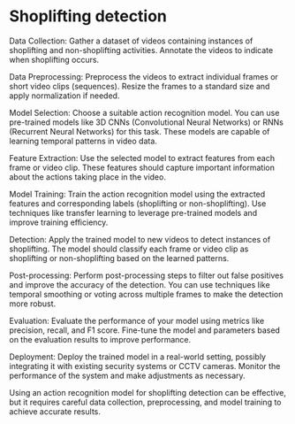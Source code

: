 # Shoplifting detection 
Data Collection: Gather a dataset of videos containing instances of shoplifting and non-shoplifting activities. Annotate the videos to indicate when shoplifting occurs.

Data Preprocessing: Preprocess the videos to extract individual frames or short video clips (sequences). Resize the frames to a standard size and apply normalization if needed.

Model Selection: Choose a suitable action recognition model. You can use pre-trained models like 3D CNNs (Convolutional Neural Networks) or RNNs (Recurrent Neural Networks) for this task. These models are capable of learning temporal patterns in video data.

Feature Extraction: Use the selected model to extract features from each frame or video clip. These features should capture important information about the actions taking place in the video.

Model Training: Train the action recognition model using the extracted features and corresponding labels (shoplifting or non-shoplifting). Use techniques like transfer learning to leverage pre-trained models and improve training efficiency.

Detection: Apply the trained model to new videos to detect instances of shoplifting. The model should classify each frame or video clip as shoplifting or non-shoplifting based on the learned patterns.

Post-processing: Perform post-processing steps to filter out false positives and improve the accuracy of the detection. You can use techniques like temporal smoothing or voting across multiple frames to make the detection more robust.

Evaluation: Evaluate the performance of your model using metrics like precision, recall, and F1 score. Fine-tune the model and parameters based on the evaluation results to improve performance.

Deployment: Deploy the trained model in a real-world setting, possibly integrating it with existing security systems or CCTV cameras. Monitor the performance of the system and make adjustments as necessary.

Using an action recognition model for shoplifting detection can be effective, but it requires careful data collection, preprocessing, and model training to achieve accurate results.
